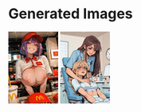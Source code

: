 # Generated Images



<img src="2025_09_23_01_thumb.webp" width="100"/> <img src="2025_09_23_02_thumb.webp" width="100"/>